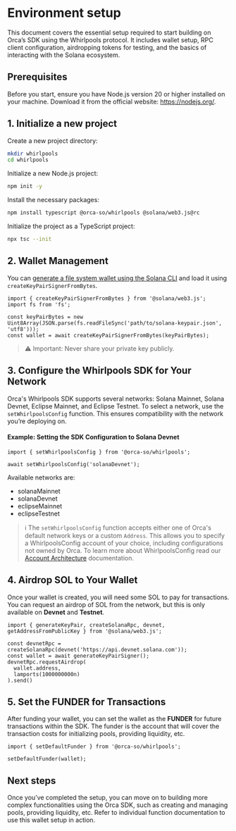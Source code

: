# Environment setup

This document covers the essential setup required to start building on Orca’s SDK using the Whirlpools protocol. It includes wallet setup, RPC client configuration, airdropping tokens for testing, and the basics of interacting with the Solana ecosystem.

## Prerequisites

Before you start, ensure you have Node.js version 20 or higher installed on your machine. Download it from the official website: https://nodejs.org/.

## 1. Initialize a new project
Create a new project directory:

```bash
mkdir whirlpools
cd whirlpools
```

Initialize a new Node.js project:

```bash
npm init -y
```

Install the necessary packages:

```bash
npm install typescript @orca-so/whirlpools @solana/web3.js@rc
```

Initialize the project as a TypeScript project:

```bash
npx tsc --init
```

## 2. Wallet Management

You can [generate a file system wallet using the Solana CLI](https://docs.solanalabs.com/cli/wallets/file-system) and load it using `createKeyPairSignerFromBytes`.

```tsx
import { createKeyPairSignerFromBytes } from '@solana/web3.js';
import fs from 'fs';

const keyPairBytes = new Uint8Array(JSON.parse(fs.readFileSync('path/to/solana-keypair.json', 'utf8')));
const wallet = await createKeyPairSignerFromBytes(keyPairBytes);
```

> ⚠️ Important: Never share your private key publicly.

## 3. Configure the Whirlpools SDK for Your Network
Orca's Whirlpools SDK supports several networks: Solana Mainnet, Solana Devnet, Eclipse Mainnet, and Eclipse Testnet. To select a network, use the `setWhirlpoolsConfig` function. This ensures compatibility with the network you’re deploying on.

#### Example: Setting the SDK Configuration to Solana Devnet
```tsx
import { setWhirlpoolsConfig } from '@orca-so/whirlpools';

await setWhirlpoolsConfig('solanaDevnet');
```
Available networks are:

- solanaMainnet
- solanaDevnet
- eclipseMainnet
- eclipseTestnet

> ℹ️ The `setWhirlpoolsConfig` function accepts either one of Orca's default network keys or a custom `Address`. This allows you to specify a WhirlpoolsConfig account of your choice, including configurations not owned by Orca. To learn more about WhirlpoolsConfig read our [Account Architecture](../02-Architecture%20Overview/01-Account%20Architecture.md) documentation.

## 4. Airdrop SOL to Your Wallet

Once your wallet is created, you will need some SOL to pay for transactions. You can request an airdrop of SOL from the network, but this is only available on **Devnet** and **Testnet**.

```tsx
import { generateKeyPair, createSolanaRpc, devnet, getAddressFromPublicKey } from '@solana/web3.js';

const devnetRpc = createSolanaRpc(devnet('https://api.devnet.solana.com'));
const wallet = await generateKeyPairSigner();
devnetRpc.requestAirdrop(
  wallet.address,
  lamports(1000000000n)
).send()
```

## 5. Set the FUNDER for Transactions

After funding your wallet, you can set the wallet as the **FUNDER** for future transactions within the SDK. The funder is the account that will cover the transaction costs for initializing pools, providing liquidity, etc.
```tsx
import { setDefaultFunder } from '@orca-so/whirlpools';

setDefaultFunder(wallet);
```

## Next steps

Once you’ve completed the setup, you can move on to building more complex functionalities using the Orca SDK, such as creating and managing pools, providing liquidity, etc. Refer to individual function documentation to use this wallet setup in action.